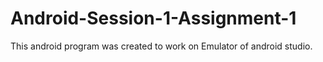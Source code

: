 # Android-Session-1-Assignment-1
This android program was created to work on Emulator of android studio.
